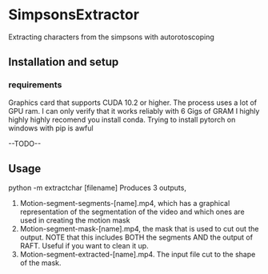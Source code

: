 # SimpsonsExtractor
Extracting characters from the simpsons with autorotoscoping

## Installation and setup

### requirements
Graphics card that supports CUDA 10.2 or higher.  The process uses a lot of GPU ram.  I can only verify that it works reliably with 6 Gigs of GRAM
I highly highly highly recomend you install conda.  Trying to install pytorch on windows with pip is awful

--TODO--

## Usage
python -m extractchar [filename]
Produces 3 outputs,
1.  Motion-segment-segments-[name].mp4,  which has a graphical representation of the segmentation of the video and which ones are used in creating the motion mask
2.  Motion-segment-mask-[name].mp4, the mask that is used to cut out the output.  NOTE that this includes BOTH the segments AND the output of RAFT.  Useful if you want to clean it up.
3.  Motion-segment-extracted-[name].mp4.  The input file cut to the shape of the mask.
